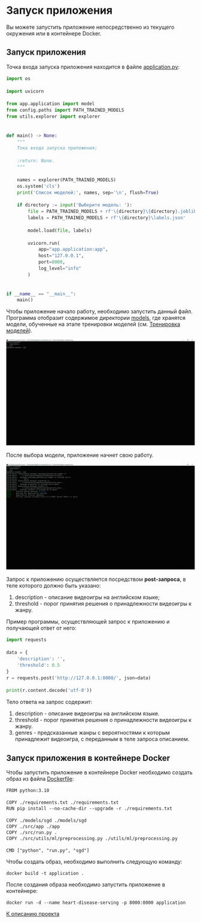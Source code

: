 # Запуск приложения

Вы можете запустить приложение непосредственно из текущего окружения 
или в контейнере Docker.

## Запуск приложения
Точка входа запуска приложения находится в файле 
[application.py](../src/application.py):

```python
import os

import uvicorn

from app.application import model
from config.paths import PATH_TRAINED_MODELS
from utils.explorer import explorer


def main() -> None:
    """
    Тока входа запуска приложения;

    :return: None.
    """

    names = explorer(PATH_TRAINED_MODELS)
    os.system('cls')
    print('Список моделей:', names, sep='\n', flush=True)

    if directory := input('Выберите модель: '):
        file = PATH_TRAINED_MODELS + rf'\{directory}\{directory}.joblib'
        labels = PATH_TRAINED_MODELS + rf'\{directory}\labels.json'

        model.load(file, labels)

        uvicorn.run(
            app="app.application:app",
            host="127.0.0.1",
            port=8000,
            log_level="info"
        )


if __name__ == "__main__":
    main()
```

Чтобы приложение начало работу, необходимо запустить данный файл. 
Программа отобразит содержимое директории [models](../models), 
где хранятся модели, обученные на этапе тренировки моделей 
(см. [Тренировка моделей](training.md)).

![file](../resources/application/models.jpg)

После выбора модели, приложение начнет свою работу.

![file](../resources/application/run.jpg)

Запрос к приложению осуществляется посредством **post-запроса**, 
в теле которого должно быть указано:
1. description - описание видеоигры на английском языке;
2. threshold - порог принятия решения о принадлежности видеоигры к жанру.

Пример программы, осуществляющей запрос к приложению и получающей ответ от него:

```python
import requests

data = {
    'description': '',
    'threshold': 0.5
}
r = requests.post('http://127.0.0.1:8000/', json=data)

print(r.content.decode('utf-8'))
```

Тело ответа на запрос содержит:
1. description - описание видеоигры на английском языке.
2. threshold - порог принятия решения о принадлежности видеоигры к жанру.
3. genres - предсказанные жанры с вероятностями к которым принадлежит видеоигра, 
с переданным в теле запроса описанием.

## Запуск приложения в контейнере Docker

Чтобы запустить приложение в контейнере Docker необходимо создать образ из файла 
[Dockerfile](../Dockerfile):

```
FROM python:3.10

COPY ./requirements.txt ./requirements.txt
RUN pip install --no-cache-dir --upgrade -r ./requirements.txt

COPY ./models/sgd ./models/sgd
COPY ./src/app ./app
COPY ./src/run.py .
COPY ./src/utils/ml/preprocessing.py ./utils/ml/preprocessing.py

CMD ["python", "run.py", "sgd"]
```

Чтобы создать образ, необходимо выполнить следующую команду:

```commandline
docker build -t application .
```

После создания образа необходимо запустить приложение в контейнере:

```commandline
docker run -d --name heart-disease-serving -p 8000:8000 application
```

[К описанию проекта](../README.md)
